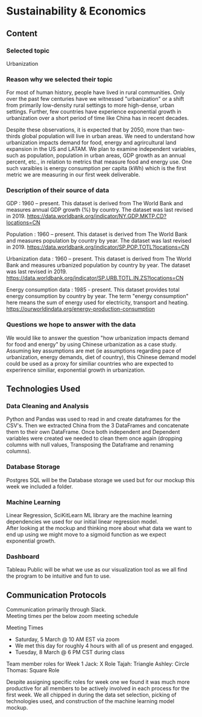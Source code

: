 # Sustainability & Economics

## Content

### Selected topic

Urbanization

### Reason why we selected their topic

For most of human history, people have lived in rural communities.  Only over the past few centuries have we witnessed "urbanization" or a shift from primarily low-density rural settings to more high-dense, urban settings.  Further, few countries have experience exponential growth in urbanization over a short period of time like China has in recent decades.  

Despite these observations, it is expected that by 2050, more than two-thirds global population will live in urban areas. We need to understand how urbanization impacts demand for food, energy and agrircultural land expansion in the US and LATAM.   We plan to examine independent variables, such as population, population in urban areas, GDP growth as an annual percent, etc., in relation to metrics that measure food and energy use.  One such varaibles is energy consumption per capita (kWh) which is the first metric we are measuring in our first week deliverable.  

### Description of their source of data

GDP : 1960 – present. This dataset is derived from The World Bank and measures annual GDP growth (%) by country.  The dataset was last revised in 2019.  https://data.worldbank.org/indicator/NY.GDP.MKTP.CD?locations=CN

Population : 1960 – present.  This dataset is derived from The World Bank and measures population by country by year.  The dataset was last revised in 2019. https://data.worldbank.org/indicator/SP.POP.TOTL?locations=CN

Urbanization data : 1960 – present.  This dataset is derived from The World Bank and measures urbanized population by country by year.  The dataset was last revised in 2019. 
https://data.worldbank.org/indicator/SP.URB.TOTL.IN.ZS?locations=CN

Energy consumption data : 1985 - present.  This dataset provides total energy consumption by country by year.  The term "energy consumption" here means the sum of energy used for electricity, transport and heating.
https://ourworldindata.org/energy-production-consumption


### Questions we hope to answer with the data

We would like to answer the question "how urbanization impacts demand for food and energy" by using Chinese urbanization as a case study.  Assuming key assumptions are met (ie assumptions regarding pace of urbanization, energy demands, diet of country), this Chinese demand model could be used as a proxy for similiar countries who are expected to experirence similiar, exponential growth in urbanization.  


## Technologies Used
### Data Cleaning and Analysis
Python and Pandas was used to read in and create dataframes for the CSV's. Then we extracted China from the 3 DataFrames and concatenate them to their own DataFrame. Once both independent and Dependent variables were created we needed to clean them once again (dropping columns with null values, Transposing the Dataframe and renaming columns).

### Database Storage
Postgres SQL will be the Database storage we used but for our mockup this week we included a folder.

### Machine Learning
Linear Regression, 
SciKitLearn ML library are the machine learning dependencies we used for our initial linear regression model.  
After looking at the mockup and thinking more about what data we want to end up using we might move to a sigmoid function as we expect exponential growth.

### Dashboard
Tableau Public will be what we use as our visualization tool as we all find the program to be intuitive and fun to use.

## Communication Protocols 
Communication primarily through Slack.  
Meeting times per the below zoom meeting schedule

Meeting Times 
- Saturday, 5 March @ 10 AM EST via zoom  
- We met this day for roughly 4 hours with all of us present and engaged.
- Tuesday, 8 March @ 6 PM CST during class

Team member roles for Week 1
Jack: X Role
Tajah: Triangle
Ashley: Circle
Thomas: Square Role

Despite assigning specific roles for week one we found it was much more productive for all members to be actively involved in each process for the first week.  We all chipped in during the data set selection, picking of technologies used, and construction of the machine learning model mockup.
